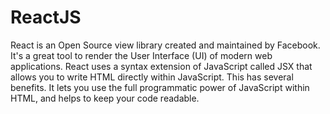 # ReactJS

React is an Open Source view library created and maintained by Facebook. 
It's a great tool to render the User Interface (UI) of modern web applications.
React uses a syntax extension of JavaScript called JSX that allows you to write HTML directly 
within JavaScript. This has several benefits. It lets you use the full programmatic power of JavaScript 
within HTML, and helps to keep your code readable.

